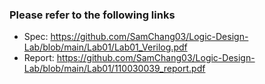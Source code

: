 ### Please refer to the following links
- Spec: https://github.com/SamChang03/Logic-Design-Lab/blob/main/Lab01/Lab01_Verilog.pdf
- Report: https://github.com/SamChang03/Logic-Design-Lab/blob/main/Lab01/110030039_report.pdf
